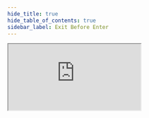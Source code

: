 ```yaml
---
hide_title: true
hide_table_of_contents: true
sidebar_label: Exit Before Enter
---
```


<iframe src="https://stackblitz.com/edit/nextjs-dc1m4i?embed=1&file=README.md" className="stackblitz" />
